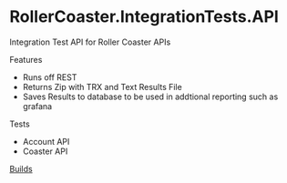 # RollerCoaster.IntegrationTests.API

Integration Test API for Roller Coaster APIs

Features
* Runs off REST
* Returns Zip with TRX and Text Results File
* Saves Results to database to be used in addtional reporting such as grafana

Tests
* Account API
* Coaster API

<a href="https://dev.azure.com/marksamdickinson/DickinsonBros/_build?definitionScope=%5CDickinsonBros.IntegrationTest">Builds</a>
